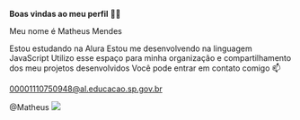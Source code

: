 **Boas vindas ao meu perfil** 💙💙

Meu nome é Matheus Mendes

Estou estudando na Alura
Estou me desenvolvendo na linguagem JavaScript
Utilizo esse espaço para minha organização e compartilhamento dos meu projetos desenvolvidos
Você pode entrar em contato comigo 📫

00001110750948@al.educacao.sp.gov.br

@Matheus
![]([link](https://media.giphy.com/media/v1.Y2lkPTc5MGI3NjExZnkzMXU3Z3F4ZjdjeTN6NGpvY240YnExdW03Y3hlYnZzaWF4cXZvcyZlcD12MV9naWZzX3NlYXJjaCZjdD1n/slVWEctHZKvWU/giphy.gif))
